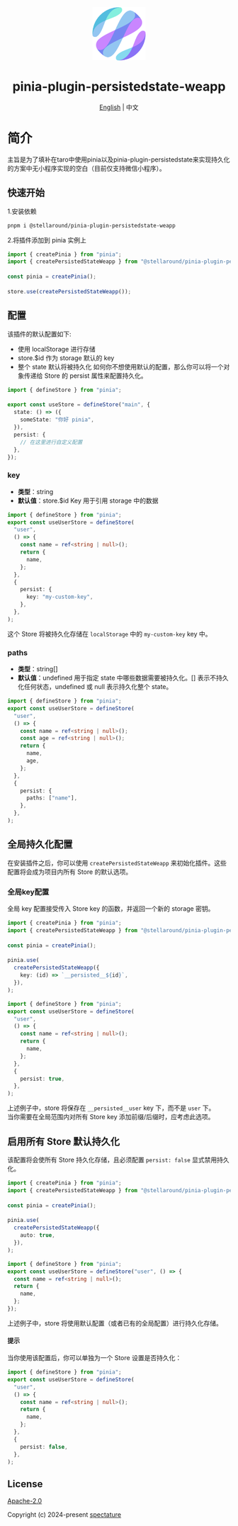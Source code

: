 <div align="center">
  <img alt="pinia-plugin-persistedstate-weapp logo" width="120" height="120" src="./logo.png">
  <h1>pinia-plugin-persistedstate-weapp</h1>
  <span><a href="./README.md">English</a> | 中文</span>
</div>

# 简介

主旨是为了填补在taro中使用pinia以及pinia-plugin-persistedstate来实现持久化的方案中无小程序实现的空白（目前仅支持微信小程序）。

## 快速开始

1.安装依赖

```sh
pnpm i @stellaround/pinia-plugin-persistedstate-weapp
```

2.将插件添加到 pinia 实例上

```typescript
import { createPinia } from "pinia";
import { createPersistedStateWeapp } from "@stellaround/pinia-plugin-persistedstate-weapp";

const pinia = createPinia();

store.use(createPersistedStateWeapp());
```

## 配置

该插件的默认配置如下:

- 使用 localStorage 进行存储
- store.$id 作为 storage 默认的 key
- 整个 state 默认将被持久化
  如何你不想使用默认的配置，那么你可以将一个对象传递给 Store 的 persist 属性来配置持久化。

```typescript
import { defineStore } from "pinia";

export const useStore = defineStore("main", {
  state: () => ({
    someState: "你好 pinia",
  }),
  persist: {
    // 在这里进行自定义配置
  },
});
```

### key

- **类型**：string
- **默认值**：store.$id
  Key 用于引用 storage 中的数据

```typescript
import { defineStore } from "pinia";
export const useUserStore = defineStore(
  "user",
  () => {
    const name = ref<string | null>();
    return {
      name,
    };
  },
  {
    persist: {
      key: "my-custom-key",
    },
  },
);
```

这个 Store 将被持久化存储在 `localStorage` 中的 `my-custom-key` key 中。

### paths

- **类型**：string[]
- **默认值**：undefined
  用于指定 state 中哪些数据需要被持久化。[] 表示不持久化任何状态，undefined 或 null 表示持久化整个 state。

```typescript
import { defineStore } from "pinia";
export const useUserStore = defineStore(
  "user",
  () => {
    const name = ref<string | null>();
    const age = ref<string | null>();
    return {
      name,
      age,
    };
  },
  {
    persist: {
      paths: ["name"],
    },
  },
);
```

## 全局持久化配置

在安装插件之后，你可以使用 `createPersistedStateWeapp` 来初始化插件。这些配置将会成为项目内所有 Store 的默认选项。

### 全局key配置

全局 key 配置接受传入 Store key 的函数，并返回一个新的 storage 密钥。

```typescript
import { createPinia } from "pinia";
import { createPersistedStateWeapp } from "@stellaround/pinia-plugin-persistedstate-weapp";

const pinia = createPinia();

pinia.use(
  createPersistedStateWeapp({
    key: (id) => `__persisted__${id}`,
  }),
);
```

```typescript
import { defineStore } from "pinia";
export const useUserStore = defineStore(
  "user",
  () => {
    const name = ref<string | null>();
    return {
      name,
    };
  },
  {
    persist: true,
  },
);
```

上述例子中，store 将保存在 `__persisted__user` key 下，而不是 `user` 下。<br>
当你需要在全局范围内对所有 Store key 添加前缀/后缀时，应考虑此选项。

## 启用所有 Store 默认持久化

该配置将会使所有 Store 持久化存储，且必须配置 `persist: false` 显式禁用持久化。

```typescript
import { createPinia } from "pinia";
import { createPersistedStateWeapp } from "@stellaround/pinia-plugin-persistedstate-weapp";

const pinia = createPinia();

pinia.use(
  createPersistedStateWeapp({
    auto: true,
  }),
);
```

```typescript
import { defineStore } from "pinia";
export const useUserStore = defineStore("user", () => {
  const name = ref<string | null>();
  return {
    name,
  };
});
```

上述例子中，store 将使用默认配置（或者已有的全局配置）进行持久化存储。

#### 提示

当你使用该配置后，你可以单独为一个 Store 设置是否持久化：

```typescript
import { defineStore } from "pinia";
export const useUserStore = defineStore(
  "user",
  () => {
    const name = ref<string | null>();
    return {
      name,
    };
  },
  {
    persist: false,
  },
);
```

## License

[Apache-2.0](./LICENSE)

Copyright (c) 2024-present [spectature](https://github.com/Spectature)
```
